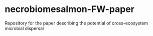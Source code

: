 # necrobiomesalmon-FW-paper
Repository for the paper describing the potential of cross-ecosystem microbial dispersal
